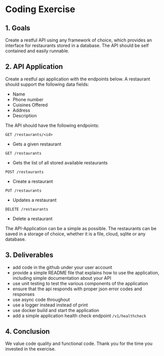 # Coding Exercise

## 1. Goals				
Create a restful API using any framework of choice, which provides an interface for restaurants stored in a database. The API should be self contained and easily runnable. 

## 2. API Application
Create a restful api application with the endpoints below. A restaurant should support the following data fields:
 - Name
 - Phone number
 - Cuisines Offered
 - Address
 - Description

The API should have the following endpoints:

`GET /restaurants/<id>`
 - Gets a given restaurant

`GET /restaurants`
 - Gets the list of all stored available restaurants

`POST /restaurants`
 - Create a restaurant

`PUT /restaurants`
 - Updates a restaurant

`DELETE /restaurants`
 - Delete a restaurant

The API-Application can be a simple as possible. The restaurants can be saved in a storage of choice, whether it is a file, cloud, sqlite or any database.

## 3. Deliverables
 - add code in the github under your user account
 - provide a simple README file that explains how to use the application, including simple documentation about your API
 - use unit testing to test the various components of the application
 - ensure that the api responds with proper json  error codes and responses
 - use async code throughout
 - use a logger instead instead of print
 - use docker build and start the application
 - add a simple application health check endpoint `/v1/healthcheck`

## 4. Conclusion
We value code quality and functional code. Thank you for the time you invested in the exercise.

